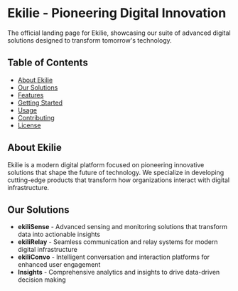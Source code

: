 # Ekilie - Pioneering Digital Innovation

The official landing page for Ekilie, showcasing our suite of advanced digital solutions designed to transform tomorrow's technology.

## Table of Contents

- [About Ekilie](#about-ekilie)
- [Our Solutions](#our-solutions)
- [Features](#features)
- [Getting Started](#getting-started)
- [Usage](#usage)
- [Contributing](#contributing)
- [License](#license)

## About Ekilie

Ekilie is a modern digital platform focused on pioneering innovative solutions that shape the future of technology. We specialize in developing cutting-edge products that transform how organizations interact with digital infrastructure.

## Our Solutions

- **ekiliSense** - Advanced sensing and monitoring solutions that transform data into actionable insights
- **ekiliRelay** - Seamless communication and relay systems for modern digital infrastructure
- **ekiliConvo** - Intelligent conversation and interaction platforms for enhanced user engagement
- **Insights** - Comprehensive analytics and insights to drive data-driven decision making